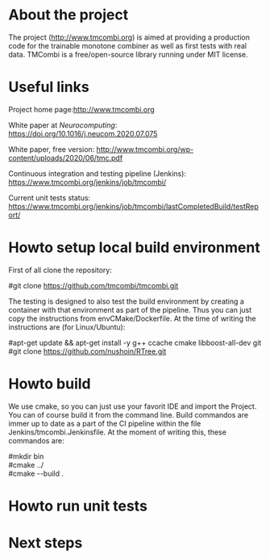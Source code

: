 # About the project
The project (http://www.tmcombi.org) is aimed at providing a production code for the trainable monotone combiner as well as first tests with real data. TMCombi is a free/open-source library running under MIT license.

# Useful links
Project home page:http://www.tmcombi.org

White paper at <cite>Neurocomputing</cite>: https://doi.org/10.1016/j.neucom.2020.07.075

White paper, free version: http://www.tmcombi.org/wp-content/uploads/2020/06/tmc.pdf

Continuous integration and testing pipeline (Jenkins): https://www.tmcombi.org/jenkins/job/tmcombi/

Current unit tests status: https://www.tmcombi.org/jenkins/job/tmcombi/lastCompletedBuild/testReport/


# Howto setup local build environment
First of all clone the repository:

#git clone https://github.com/tmcombi/tmcombi.git

The testing is designed to also test the build environment by creating a container with that environment as part of the pipeline. Thus you can just copy the instructions from envCMake/Dockerfile. At the time of writing the instructions are (for Linux/Ubuntu):

#apt-get update && apt-get install -y g++ ccache cmake libboost-all-dev git<br>
#git clone https://github.com/nushoin/RTree.git

# Howto build
We use cmake, so you can just use your favorit IDE and import the Project. You can of course build it from the command line. Build commandos are immer up to date as a part of the CI pipeline within the file Jenkins/tmcombi.Jenkinsfile. At the moment of writing this, these commandos are:

#mkdir bin<br>
#cmake ../<br>
#cmake --build .



# Howto run unit tests


# Next steps
